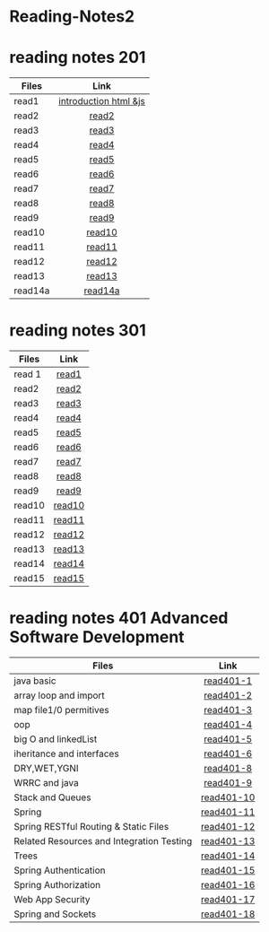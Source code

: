 # Reading-Notes2

# reading notes 201

| Files   |                                      Link                                       |
| ------- | :-----------------------------------------------------------------------------: |
| read1   | [introduction html &js](https://tamara97-b.github.io/reading-notes/read1htmljs) |
| read2   |            [read2](https://tamara97-b.github.io/reading-notes/read2)            |
| read3   |            [read3](https://tamara97-b.github.io/reading-notes/read3)            |
| read4   |            [read4](https://tamara97-b.github.io/reading-notes/read4)            |
| read5   |            [read5](https://tamara97-b.github.io/reading-notes/read5)            |
| read6   |            [read6](https://tamara97-b.github.io/reading-notes/read6)            |
| read7   |            [read7](https://tamara97-b.github.io/reading-notes/read7)            |
| read8   |            [read8](https://tamara97-b.github.io/reading-notes/read8)            |
| read9   |            [read9](https://tamara97-b.github.io/reading-notes/read9)            |
| read10  |           [read10](https://tamara97-b.github.io/reading-notes/read10)           |
| read11  |           [read11](https://tamara97-b.github.io/reading-notes/read11)           |
| read12  |           [read12](https://tamara97-b.github.io/reading-notes/read12)           |
| read13  |           [read13](https://tamara97-b.github.io/reading-notes/read13)           |
| read14a |          [read14a](https://tamara97-b.github.io/reading-notes/read14a)          |

# reading notes 301

| Files  |        Link         |
| ------ | :-----------------: |
| read 1 |  [read1](read1.md)  |
| read2  |  [read2](read2.md)  |
| read3  |  [read3](read3.md)  |
| read4  |  [read4](read4.md)  |
| read5  |  [read5](read5.md)  |
| read6  |  [read6](read6.md)  |
| read7  |  [read7](read7.md)  |
| read8  |  [read8](read8.md)  |
| read9  |  [read9](read9.md)  |
| read10 | [read10](read10.md) |
| read11 | [read11](read11.md) |
| read12 | [read12](read12.md) |
| read13 | [read13](read13.md) |
| read14 | [read14](read14.md) |
| read15 | [read15](read15.md) |

# reading notes 401  Advanced Software Development

| Files      |           Link            |
| ---------- | :-----------------------: |
| java basic | [read401-1](read401-1.md) |
|array loop and import | [read401-2](read401-2.md)|
| map file1/0 permitives| [read401-3](read401-3.md)|
|oop|[read401-4](read401-4.md)|
|big O and linkedList|[read401-5](read401-5.md)|
|iheritance and interfaces |[read401-6](read401-6.md)|
|DRY,WET,YGNI|[read401-8](read401-8.md)|
|WRRC and java|[read401-9](read401-9.md)|
|Stack and Queues|[read401-10](read401-10.md)|
|Spring|[read401-11](read401-11.md)|
|Spring RESTful Routing & Static Files|[read401-12](read401-12.md)|
|Related Resources and Integration Testing|[read401-13](read401-13.md)|
|Trees|[read401-14](read401-14.md)|
|Spring Authentication|[read401-15](read401-15.md)|
|Spring Authorization|[read401-16](read401-16.md)|
|Web App Security|[read401-17](read401-17.md)|
|Spring and Sockets|[read401-18](read401-18.md)|
